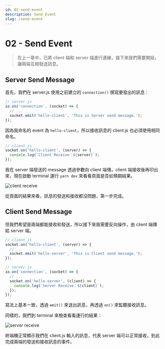 ```yaml
---
id: 02-send-event
description: Send Event
slug: /send-event
---
```


# 02 - Send Event

> 在上一章中，已將 client 端和 server 端進行連線，接下來我們需要開始，讓兩端互相發送訊息。

## Server Send Message

首先，我們在 server.js 使用之前建立的 `connection()` 撰寫要發出的訊息：

```javascript
// server.js
io.on('connection', (socket) => {
  // ...
  socket.emit('hello-client', 'This is Server send message.');
});
```

因為我命名的 event 為 `hello-client`，所以接收訊息的 client.js 也必須使用相同命名。

```javascript
// client.js
socket.on('hello-client', (server) => {
  console.log(`Client Receive：${server}`);
});
```

我在 server 端發送的 message 透過參數向 client 端傳，client 端接收後再印出來，現在啟動 terminal 運行 `yarn dev` 來看看頁面是否如預期結果。

![client receive](https://i.imgur.com/OHEWmZh.png)

從頁面的結果來看，訊息的發送和接收都沒問題，第一步完成。

## Client Send Message

但我們希望是兩端都能接收和發送，所以接下來我需要反向操作，由 client 端傳給 server 端。

```javascript
// client.js
socket.on('hello-client', (server) => {
  // ...
  socket.emit('hello-server', 'This is Client send message.');
});
```

```javascript
// server.js
io.on('connection', (socket) => {
  // ...
  socket.on('hello-server', (client) => {
    console.log(`Server Receive：${client}`);
  });
});
```

寫法上基本一致，透過 `emit()` 來送出訊息，再透過 `on()` 來監聽接收訊息。

同樣的，我們到 terminal 來檢查看看運行的結果：

![server receive](https://i.imgur.com/nuR1ejd.png)

終端機正常顯示我們在 client.js 輸入的訊息，代表 server 端可以正常接收，到此完成兩端的發送和接收訊息的事件。
